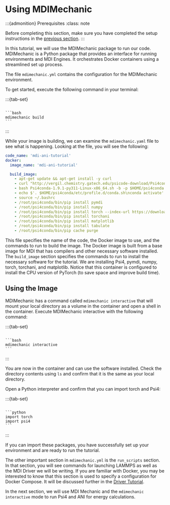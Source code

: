 # Using MDIMechanic

:::{admonition} Prerequisites
:class: note

Before completing this section, make sure you have completed the setup instructions in the [previous section](setup.md).
:::

In this tutorial, we will use the MDIMechanic package to run our code.
MDIMechanic is a Python package that provides an interface for running environments and MDI Engines. 
It orchestrates Docker containers using a streamlined set up process. 

The file `mdimechanic.yml` contains the configuration for the MDIMechanic environment.


To get started, execute the following command in your terminal:

:::{tab-set}

````{tab-item} bash

```bash
mdimechanic build
```
````
:::

While your image is building, we can examine the `mdimechanic.yaml` file to see what is happening. 
Looking at the file, you will see the following:

```yaml
code_name: 'mdi-ani-tutorial'
docker:
  image_name: 'mdi-ani-tutorial'

  build_image:
    - apt-get update && apt-get install -y curl
    - curl "http://vergil.chemistry.gatech.edu/psicode-download/Psi4conda-1.9.1-py311-Linux-x86_64.sh" -o Psi4conda-1.9.1-py311-Linux-x86_64.sh --keepalive-time 2
    - bash Psi4conda-1.9.1-py311-Linux-x86_64.sh -b -p $HOME/psi4conda
    - echo $'. $HOME/psi4conda/etc/profile.d/conda.sh\nconda activate' >> ~/.bashrc
    - source ~/.bashrc
    - /root/psi4conda/bin/pip install pymdi
    - /root/psi4conda/bin/pip install numpy
    - /root/psi4conda/bin/pip install torch --index-url https://download.pytorch.org/whl/cpu
    - /root/psi4conda/bin/pip install torchani
    - /root/psi4conda/bin/pip install matplotlib
    - /root/psi4conda/bin/pip install tabulate
    - /root/psi4conda/bin/pip cache purge
```

This file specifies the name of the code, the Docker image to use, and the commands to run to build the image.
The Docker image is built from a base image for MDI that has compilers and other necessary software installed.
The `build_image` section specifies the commands to run to install the necessary software for the tutorial.
We are installing Psi4, pymdi, numpy, torch, torchani, and matplotlib.
Notice that this container is configured to install the CPU version of PyTorch (to save space and improve build time).

## Using the Image

MDIMechanic has a command called `mdimechanic interactive` that will mount your local directory as a volume in the container and open a shell in the container.
Execute MDIMechanic interactive with the following command:

:::{tab-set}

````{tab-item} bash

```bash
mdimechanic interactive
```
````
:::

You are now in the container and can use the software installed. 
Check the directory contents using `ls` and confirm that it is the same as your local directory.

Open a Python interpreter and confirm that you can import torch and Psi4:

:::{tab-set}

````{tab-item} python

```python
import torch
import psi4
```
````
:::

If you can import these packages, you have successfully set up your environment and are ready to run the tutorial. 

The other important section in `mdimechanic.yml` is the `run_scripts` section.
In that section, you will see commands for launching LAMMPS as well as the MDI Driver we will be writing. 
If you are familiar with Docker, you may be interested to know that this section is used to specify a configuration for Docker Compose. 
It will be discussed further in the [Driver Tutorial](driver_tutorial.md).

In the next section, we will use MDI Mechanic and the `mdimechanic interactive` mode to run Psi4 and ANI for energy calculations.